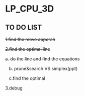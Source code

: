 # LP_CPU_3D

## TO DO LIST

~~1.find the move apporah~~

~~2.find the optimal line~~


~~a. do the line and find the equation~~s
 

    b. prune&search VS simplex(ppt)   
    
    c.find the optimal
 
  

3.debug
